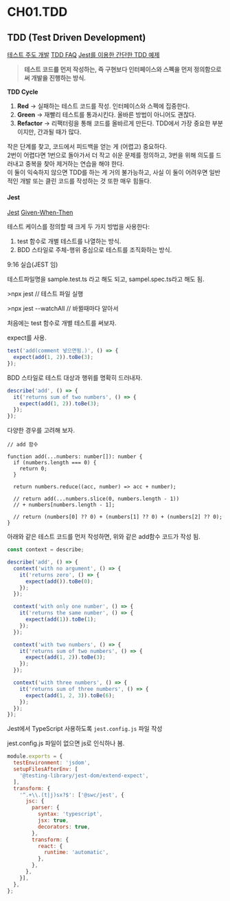 # CH01.TDD

## TDD (Test Driven Development)

[테스트 주도 개발](https://megaptera.notion.site/01b100f1f70e4a97a4565d47f39b22d6?pvs=4)   [TDD FAQ](https://megaptera.notion.site/TDD-FAQ-edcaa36e8cf246d9a2aa546d99810202?pvs=4)   [Jest를 이용한 간단한 TDD 예제](https://megaptera.notion.site/Jest-TDD-4149c9f23b2d4402ad44d4d569a3ae13?pvs=4)

> **테스트 코드를 먼저 작성하는, 즉 구현보다 인터페이스와 스펙을 먼저 정의함으로써 개발을 진행하는 방식.**

**TDD Cycle**

1. **Red** → 실패하는 테스트 코드를 작성. 인터페이스와 스펙에 집중한다.
2. **Green** → 재빨리 테스트를 통과시킨다. 올바른 방법이 아니어도 괜찮다.
3. **Refactor** → 리팩터링을 통해 코드를 올바르게 만든다. TDD에서 가장 중요한 부분이지만, 간과될 때가 많다.

작은 단계를 찾고, 코드에서 피드백을 얻는 게 (어렵고) 중요하다.\
2번이 어렵다면 1번으로 돌아가서 더 작고 쉬운 문제를 정의하고, 3번을 위해 의도를 드러내고 중복을 찾아 제거하는 연습을 해야 한다.\
이 둘이 익숙하지 않으면 TDD를 하는 게 거의 불가능하고, 사실 이 둘이 어려우면 일반적인 개발 또는 클린 코드를 작성하는 것 또한 매우 힘들다.

#### Jest

[Jest](https://jestjs.io/)   [Given-When-Then](https://megaptera.notion.site/Given-When-Then-5b2e7e746be140a0a6e26e642b52c1e5?pvs=4)

테스트 케이스를 정의할 때 크게 두 가지 방법을 사용한다:

1. test 함수로 개별 테스트를 나열하는 방식.
2. BDD 스타일로 주체-행위 중심으로 테스트를 조직화하는 방식.



9:16 실습(JEST 임)

테스트파일명을 sample.test.ts 라고 해도 되고, sampel.spec.ts라고 해도 됨.

\>npx jest   // 테스트 파일 실행

\>npx jest --watchAll   // 바뀔때마다 알아서

처음에는 test 함수로 개별 테스트를 써보자.

expect를 사용.

```jsx
test('add(comment 넣으면됨.)', () => {
  expect(add(1, 2)).toBe(3);
});
```

BDD 스타일로 테스트 대상과 행위를 명확히 드러내자.

```jsx
describe('add', () => {
  it('returns sum of two numbers', () => {
    expect(add(1, 2)).toBe(3);
  });
});
```

다양한 경우를 고려해 보자.

```
// add 함수

function add(...numbers: number[]): number {
  if (numbers.length === 0) {
    return 0;
  }

  return numbers.reduce((acc, number) => acc + number);

  // return add(...numbers.slice(0, numbers.length - 1))
  // + numbers[numbers.length - 1];

  // return (numbers[0] ?? 0) + (numbers[1] ?? 0) + (numbers[2] ?? 0);
}
```

아래와 같은 테스트 코드를 먼저 작성하면, 위와 같은 add함수 코드가 작성 됨.

```jsx
const context = describe;

describe('add', () => {
  context('with no argument', () => {
    it('returns zero', () => {
      expect(add()).toBe(0);
    });
  });

  context('with only one number', () => {
    it('returns the same number', () => {
      expect(add(1)).toBe(1);
    });
  });

  context('with two numbers', () => {
    it('returns sum of two numbers', () => {
      expect(add(1, 2)).toBe(3);
    });
  });

  context('with three numbers', () => {
    it('returns sum of three numbers', () => {
      expect(add(1, 2, 3)).toBe(6);
    });
  });
});
```

Jest에서 TypeScript 사용하도록 `jest.config.js` 파일 작성

jest.config.js 파일이 없으면 js로 인식하나 봄.&#x20;

```jsx
module.exports = {
  testEnvironment: 'jsdom',
  setupFilesAfterEnv: [
    '@testing-library/jest-dom/extend-expect',
  ],
  transform: {
    '^.+\\.(t|j)sx?$': ['@swc/jest', {
      jsc: {
        parser: {
          syntax: 'typescript',
          jsx: true,
          decorators: true,
        },
        transform: {
          react: {
            runtime: 'automatic',
          },
        },
      },
    }],
  },
};
```

